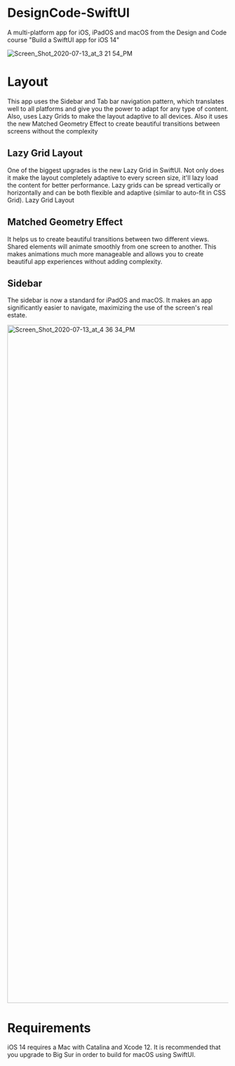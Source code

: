# DesignCode-SwiftUI
A multi-platform app for iOS, iPadOS and macOS from the Design and Code course "Build a SwiftUI app for iOS 14"

![Screen_Shot_2020-07-13_at_3 21 54_PM](https://user-images.githubusercontent.com/2423459/129508976-817689de-80dc-4f67-8259-cafaa01f5c58.jpg)


# Layout
This app uses the Sidebar and Tab bar navigation pattern, which translates well to all platforms and give you the power to adapt for any type of content. Also, uses Lazy Grids to make the layout adaptive to all devices. Also it uses the new Matched Geometry Effect to create beautiful transitions between screens without the complexity

## Lazy Grid Layout
One of the biggest upgrades is the new Lazy Grid in SwiftUI. Not only does it make the layout completely adaptive to every screen size, it'll lazy load the content for better performance. Lazy grids can be spread vertically or horizontally and can be both flexible and adaptive (similar to auto-fit in CSS Grid). Lazy Grid Layout

## Matched Geometry Effect
It helps us to create beautiful transitions between two different views. Shared elements will animate smoothly from one screen to another. This makes animations much more manageable and allows you to create beautiful app experiences without adding complexity.

## Sidebar
The sidebar is now a standard for iPadOS and macOS. It makes an app significantly easier to navigate, maximizing the use of the screen's real estate.

<img width="1545" alt="Screen_Shot_2020-07-13_at_4 36 34_PM" src="https://user-images.githubusercontent.com/2423459/129509027-c364810d-1278-4eac-b703-1f41d84d03ab.png">


# Requirements
iOS 14 requires a Mac with Catalina and Xcode 12. It is recommended that you upgrade to Big Sur in order to build for macOS using SwiftUI.





